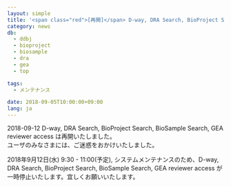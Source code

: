 ```yaml
---
layout: simple
title: '<span class="red">[再開]</span> D-way, DRA Search, BioProject Search, BioSample Search, GEA reviewer access システム停止のお知らせ（9/12 9:30 - 11:00）'
category: news
db:
  - ddbj
  - bioproject
  - biosample
  - dra
  - gea
  - top

tags:
  - メンテナンス

date: 2018-09-05T10:00:00+09:00
lang: ja
---
```


<p><span class="red">2018-09-12 D-way, DRA Search, BioProject Search, BioSample Search, GEA reviewer access は再開いたしました。<br>ユーザのみなさまには、ご迷惑をおかけいたしました。</span></p>

<p>2018年9月12日(水) 9:30 - 11:00(予定), システムメンテナンスのため、D-way, DRA Search, BioProject Search, BioSample Search, GEA reviewer access が一時停止いたします。宜しくお願いいたします。</p>
